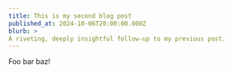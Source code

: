 ```yaml
---  
title: This is my second blog post  
published_at: 2024-10-06T20:00:00.000Z  
blurb: >  
A riveting, deeply insightful follow-up to my previous post.
---  
```


Foo bar baz!
